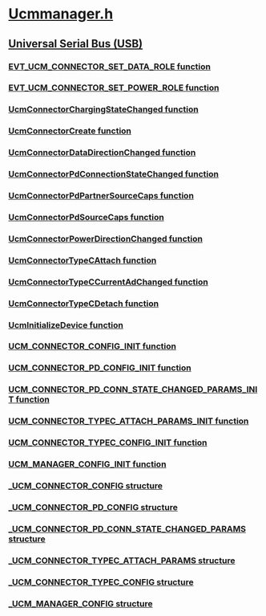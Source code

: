# [Ucmmanager.h](index.md)
## [Universal Serial Bus (USB)](../_usbref/index.md)
### [EVT_UCM_CONNECTOR_SET_DATA_ROLE function](../ucmmanager/nc-ucmmanager-evt_ucm_connector_set_data_role.md)
### [EVT_UCM_CONNECTOR_SET_POWER_ROLE function](../ucmmanager/nc-ucmmanager-evt_ucm_connector_set_power_role.md)
### [UcmConnectorChargingStateChanged function](../ucmmanager/nf-ucmmanager-ucmconnectorchargingstatechanged.md)
### [UcmConnectorCreate function](../ucmmanager/nf-ucmmanager-ucmconnectorcreate.md)
### [UcmConnectorDataDirectionChanged function](../ucmmanager/nf-ucmmanager-ucmconnectordatadirectionchanged.md)
### [UcmConnectorPdConnectionStateChanged function](../ucmmanager/nf-ucmmanager-ucmconnectorpdconnectionstatechanged.md)
### [UcmConnectorPdPartnerSourceCaps function](../ucmmanager/nf-ucmmanager-ucmconnectorpdpartnersourcecaps.md)
### [UcmConnectorPdSourceCaps function](../ucmmanager/nf-ucmmanager-ucmconnectorpdsourcecaps.md)
### [UcmConnectorPowerDirectionChanged function](../ucmmanager/nf-ucmmanager-ucmconnectorpowerdirectionchanged.md)
### [UcmConnectorTypeCAttach function](../ucmmanager/nf-ucmmanager-ucmconnectortypecattach.md)
### [UcmConnectorTypeCCurrentAdChanged function](../ucmmanager/nf-ucmmanager-ucmconnectortypeccurrentadchanged.md)
### [UcmConnectorTypeCDetach function](../ucmmanager/nf-ucmmanager-ucmconnectortypecdetach.md)
### [UcmInitializeDevice function](../ucmmanager/nf-ucmmanager-ucminitializedevice.md)
### [UCM_CONNECTOR_CONFIG_INIT function](../ucmmanager/nf-ucmmanager-ucm_connector_config_init.md)
### [UCM_CONNECTOR_PD_CONFIG_INIT function](../ucmmanager/nf-ucmmanager-ucm_connector_pd_config_init.md)
### [UCM_CONNECTOR_PD_CONN_STATE_CHANGED_PARAMS_INIT function](../ucmmanager/nf-ucmmanager-ucm_connector_pd_conn_state_changed_params_init.md)
### [UCM_CONNECTOR_TYPEC_ATTACH_PARAMS_INIT function](../ucmmanager/nf-ucmmanager-ucm_connector_typec_attach_params_init.md)
### [UCM_CONNECTOR_TYPEC_CONFIG_INIT function](../ucmmanager/nf-ucmmanager-ucm_connector_typec_config_init.md)
### [UCM_MANAGER_CONFIG_INIT function](../ucmmanager/nf-ucmmanager-ucm_manager_config_init.md)
### [_UCM_CONNECTOR_CONFIG structure](../ucmmanager/ns-ucmmanager-_ucm_connector_config.md)
### [_UCM_CONNECTOR_PD_CONFIG structure](../ucmmanager/ns-ucmmanager-_ucm_connector_pd_config.md)
### [_UCM_CONNECTOR_PD_CONN_STATE_CHANGED_PARAMS structure](../ucmmanager/ns-ucmmanager-_ucm_connector_pd_conn_state_changed_params.md)
### [_UCM_CONNECTOR_TYPEC_ATTACH_PARAMS structure](../ucmmanager/ns-ucmmanager-_ucm_connector_typec_attach_params.md)
### [_UCM_CONNECTOR_TYPEC_CONFIG structure](../ucmmanager/ns-ucmmanager-_ucm_connector_typec_config.md)
### [_UCM_MANAGER_CONFIG structure](../ucmmanager/ns-ucmmanager-_ucm_manager_config.md)
